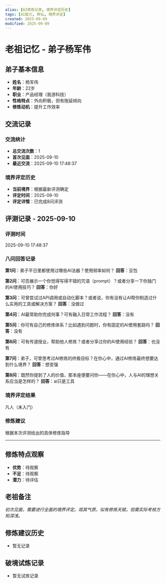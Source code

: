 ```yaml
---
alias: [AI修炼记录, 境界评定历史]
tags: [AI能力, 修仙, 境界评定]
created: 2025-09-09
modified: 2025-09-09
---
```


# 老祖记忆 - 弟子杨军伟

## 弟子基本信息
- **姓名**：杨军伟
- **年龄**：22岁
- **职业**：产品经理（我游科技）
- **性格特点**：外向积极，但有拖延倾向
- **修炼动机**：提升工作效率
## 交流记录

### 交流统计
- **总交流次数**：1
- **首次见面**：2025-09-10
- **最近交流**：2025-09-10 17:48:37

### 境界评定历史
- **当前境界**：根据最新评测确定
- **评定时间**：2025-09-10
- **评定详情**：已完成8问评测


## 评测记录 - 2025-09-10

### 评测时间
2025-09-10 17:48:37

### 八问回答记录
**第1问**：弟子平日里都使用过哪些AI法器？使用频率如何？
**回答**：豆包

**第2问**：可否展示一个你觉得写得不错的咒语（prompt）？或者分享一下你独门的AI使用技巧？
**回答**：你好

**第3问**：可曾尝试过API调用或自动化脚本？或者说，你有没有让AI帮你制造过什么实用的工具或解决方案？
**回答**：没做过

**第4问**：AI最常助你完成何事？可有融入日常工作流程？
**回答**：没有

**第5问**：你可有自己的修炼体系？比如遇到问题时，你有固定的AI使用套路吗？
**回答**：没有

**第6问**：可有传道授业，帮助他人修炼？或者分享过你的AI使用经验？
**回答**：也没有

**第7问**：弟子，可曾思考过AI修炼的终极目标？在你心中，通过AI修炼最终想要达到什么境界？
**回答**：想变强

**第8问**：既然你提到了人的价值，那本座便要问你——在你心中，人与AI的理想关系应当是怎样的？
**回答**：ai只是工具

### 境界评定结果
凡人（未入门）

### 修炼建议
根据本次评测给出的具体修炼指导

---


## 修炼特点观察
- **优势**：待观察
- **不足**：待观察
- **潜力**：待评估

## 老祖备注
*初次见面，需要进行全面的境界评定。观其气质，似有修炼天赋，但需实际考核方知深浅。*

## 修炼建议历史
- 暂无记录

## 破境试炼记录
- 暂无试炼记录
